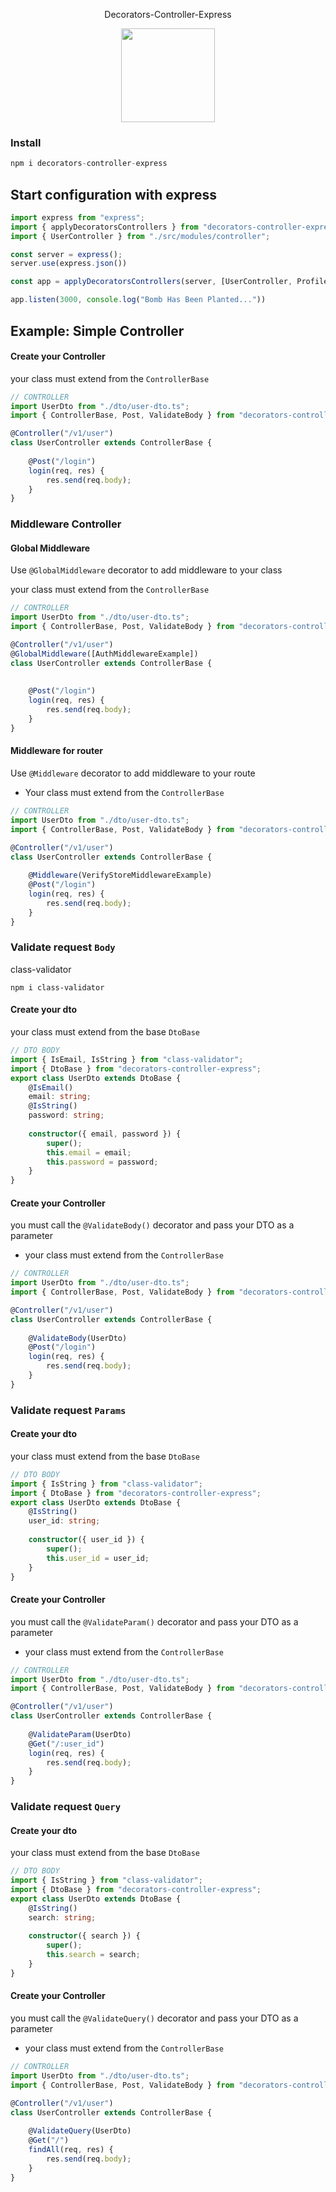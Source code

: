 
<p align="center" >
Decorators-Controller-Express
</p>

<p align="center" >
   <img width= 150 src='https://www.publicdomainpictures.net/pictures/340000/nahled/dog-silhouette-logo.png'/>
</p>


### Install 

```js
npm i decorators-controller-express
```


## Start configuration with express

```typescript
import express from "express";
import { applyDecoratorsControllers } from "decorators-controller-express";
import { UserController } from "./src/modules/controller";

const server = express();
server.use(express.json())

const app = applyDecoratorsControllers(server, [UserController, ProfileController, ...others]);

app.listen(3000, console.log("Bomb Has Been Planted..."))
```

## Example: Simple  Controller

#### Create your Controller
your class must extend from the ```ControllerBase``` 
```ts
// CONTROLLER
import UserDto from "./dto/user-dto.ts";
import { ControllerBase, Post, ValidateBody } from "decorators-controller-express";

@Controller("/v1/user")
class UserController extends ControllerBase {
    
    @Post("/login")
    login(req, res) {
        res.send(req.body);
    }
}
```  


### Middleware Controller

#### Global Middleware
Use ``@GlobalMiddleware`` decorator to add middleware to your class

your class must extend from the ```ControllerBase```
```ts
// CONTROLLER
import UserDto from "./dto/user-dto.ts";
import { ControllerBase, Post, ValidateBody } from "decorators-controller-express";

@Controller("/v1/user")
@GlobalMiddleware([AuthMiddlewareExample])
class UserController extends ControllerBase {
    
    
    @Post("/login")
    login(req, res) {
        res.send(req.body);
    }
}
```  

#### Middleware for router
Use ``@Middleware`` decorator to add middleware to your route
- Your class must extend from the ```ControllerBase```
```ts
// CONTROLLER
import UserDto from "./dto/user-dto.ts";
import { ControllerBase, Post, ValidateBody } from "decorators-controller-express";

@Controller("/v1/user")
class UserController extends ControllerBase {
    
    @Middleware(VerifyStoreMiddlewareExample)
    @Post("/login")
    login(req, res) {
        res.send(req.body);
    }
}
```  

### Validate request ``Body``

class-validator
```
npm i class-validator
```

#### Create your dto
your class must extend from the base ```DtoBase```

```ts
// DTO BODY
import { IsEmail, IsString } from "class-validator";
import { DtoBase } from "decorators-controller-express";
export class UserDto extends DtoBase {
    @IsEmail()
    email: string;
    @IsString()
    password: string;
    
    constructor({ email, password }) {
        super();
        this.email = email;
        this.password = password;
    }
}
```
#### Create your Controller
you must call the ``@ValidateBody()`` decorator and pass your DTO as a parameter

- your class must extend from the ```ControllerBase```
```ts
// CONTROLLER
import UserDto from "./dto/user-dto.ts";
import { ControllerBase, Post, ValidateBody } from "decorators-controller-express";

@Controller("/v1/user")
class UserController extends ControllerBase {
    
    @ValidateBody(UserDto)
    @Post("/login")
    login(req, res) {
        res.send(req.body);
    }
}
```  

### Validate request ``Params``

#### Create your dto
your class must extend from the base ```DtoBase```

```ts
// DTO BODY
import { IsString } from "class-validator";
import { DtoBase } from "decorators-controller-express";
export class UserDto extends DtoBase {
    @IsString()
    user_id: string;
    
    constructor({ user_id }) {
        super();
        this.user_id = user_id;
    }
}
```
#### Create your Controller
you must call the ``@ValidateParam()`` decorator and pass your DTO as a parameter

- your class must extend from the ```ControllerBase```
```ts
// CONTROLLER
import UserDto from "./dto/user-dto.ts";
import { ControllerBase, Post, ValidateBody } from "decorators-controller-express";

@Controller("/v1/user")
class UserController extends ControllerBase {
    
    @ValidateParam(UserDto)
    @Get("/:user_id")
    login(req, res) {
        res.send(req.body);
    }
}
```  


### Validate request ``Query``

#### Create your dto
your class must extend from the base ```DtoBase```

```ts
// DTO BODY
import { IsString } from "class-validator";
import { DtoBase } from "decorators-controller-express";
export class UserDto extends DtoBase {
    @IsString()
    search: string;
    
    constructor({ search }) {
        super();
        this.search = search;
    }
}
```
#### Create your Controller
you must call the ``@ValidateQuery()`` decorator and pass your DTO as a parameter

- your class must extend from the ```ControllerBase```
```ts
// CONTROLLER
import UserDto from "./dto/user-dto.ts";
import { ControllerBase, Post, ValidateBody } from "decorators-controller-express";

@Controller("/v1/user")
class UserController extends ControllerBase {
    
    @ValidateQuery(UserDto)
    @Get("/")
    findAll(req, res) {
        res.send(req.body);
    }
}
```  